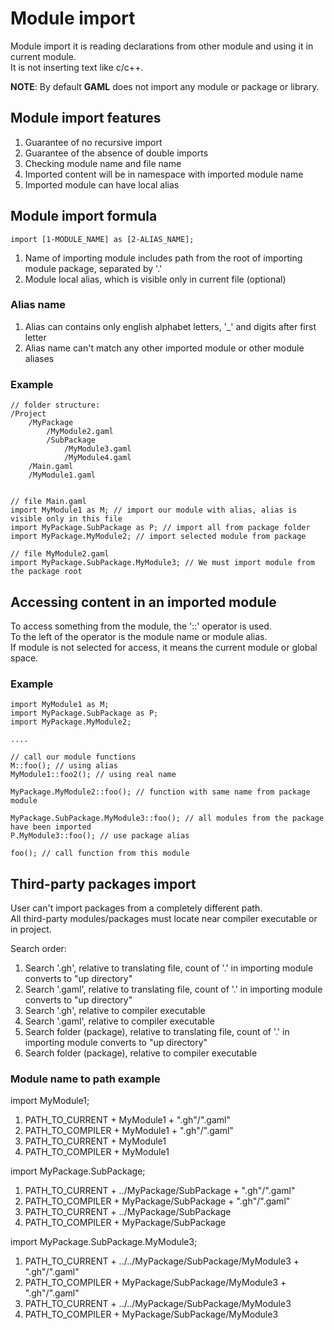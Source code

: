 # Module import

Module import it is reading declarations from other module and using it in current module. \
It is not inserting text like c/c++.

**NOTE**: By default **GAML** does not import any module or package or library.



## Module import features

1. Guarantee of no recursive import
2. Guarantee of the absence of double imports
3. Checking module name and file name
4. Imported content will be in namespace with imported module name
5. Imported module can have local alias



## Module import formula

```
import [1-MODULE_NAME] as [2-ALIAS_NAME];
```
1. Name of importing module includes path from the root of importing module package, separated by '.'
2. Module local alias, which is visible only in current file (optional)

### Alias name

1. Alias can contains only english alphabet letters, '_' and digits after first letter
2. Alias name can't match any other imported module or other module aliases

### Example

```
// folder structure:
/Project
	/MyPackage
		/MyModule2.gaml
		/SubPackage
			/MyModule3.gaml
			/MyModule4.gaml
	/Main.gaml
	/MyModule1.gaml


// file Main.gaml
import MyModule1 as M; // import our module with alias, alias is visible only in this file
import MyPackage.SubPackage as P; // import all from package folder
import MyPackage.MyModule2; // import selected module from package

// file MyModule2.gaml
import MyPackage.SubPackage.MyModule3; // We must import module from the package root
```



## Accessing content in an imported module

To access something from the module, the '::' operator is used. \
To the left of the operator is the module name or module alias. \
If module is not selected for access, it means the current module or global space.

### Example

```
import MyModule1 as M; 
import MyPackage.SubPackage as P;
import MyPackage.MyModule2;

....

// call our module functions
M::foo(); // using alias
MyModule1::foo2(); // using real name

MyPackage.MyModule2::foo(); // function with same name from package module

MyPackage.SubPackage.MyModule3::foo(); // all modules from the package have been imported
P.MyModule3::foo(); // use package alias

foo(); // call function from this module
```



## Third-party packages import

User can't import packages from a completely different path. \
All third-party modules/packages must locate near compiler executable or in project. 

Search order:
1. Search '.gh', relative to translating file, count of '.' in importing module converts to "up directory" 
2. Search '.gaml', relative to translating file, count of  '.' in importing module converts to "up directory" 
3. Search '.gh', relative to compiler executable
4. Search '.gaml', relative to compiler executable
5. Search folder (package), relative to translating file, count of '.' in importing module converts to "up directory" 
6. Search folder (package), relative to compiler executable

### Module name to path example

import MyModule1; 
1. PATH_TO_CURRENT + MyModule1 + ".gh"/".gaml"
2. PATH_TO_COMPILER + MyModule1 + ".gh"/".gaml"
3. PATH_TO_CURRENT + MyModule1
4. PATH_TO_COMPILER + MyModule1

import MyPackage.SubPackage; 
1. PATH_TO_CURRENT + ../MyPackage/SubPackage + ".gh"/".gaml"
2. PATH_TO_COMPILER + MyPackage/SubPackage + ".gh"/".gaml"
3. PATH_TO_CURRENT + ../MyPackage/SubPackage
4. PATH_TO_COMPILER + MyPackage/SubPackage

import MyPackage.SubPackage.MyModule3;
1. PATH_TO_CURRENT + ../../MyPackage/SubPackage/MyModule3 + ".gh"/".gaml"
2. PATH_TO_COMPILER + MyPackage/SubPackage/MyModule3 + ".gh"/".gaml"
3. PATH_TO_CURRENT + ../../MyPackage/SubPackage/MyModule3
4. PATH_TO_COMPILER + MyPackage/SubPackage/MyModule3
